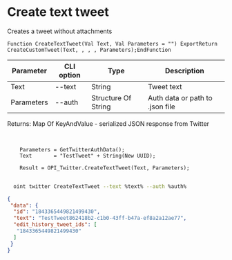 ﻿---
sidebar_position: 2
---

# Create text tweet
 Creates a tweet without attachments



`Function CreateTextTweet(Val Text, Val Parameters = "") ExportReturn CreateCustomTweet(Text, , , , Parameters);EndFunction`

  | Parameter | CLI option | Type | Description |
  |-|-|-|-|
  | Text | --text | String | Tweet text |
  | Parameters | --auth | Structure Of String | Auth data or path to .json file |

  
  Returns:  Map Of KeyAndValue - serialized JSON response from Twitter

<br/>




```bsl title="Code example"
    Parameters = GetTwitterAuthData();
    Text       = "TestTweet" + String(New UUID);

    Result = OPI_Twitter.CreateTextTweet(Text, Parameters);
```



```sh title="CLI command example"
    
  oint twitter CreateTextTweet --text %text% --auth %auth%

```

```json title="Result"
{
 "data": {
  "id": "1843365449821499430",
  "text": "TestTweet862418b2-c1b0-43ff-b47a-ef8a2a12ae77",
  "edit_history_tweet_ids": [
   "1843365449821499430"
  ]
 }
}
```
